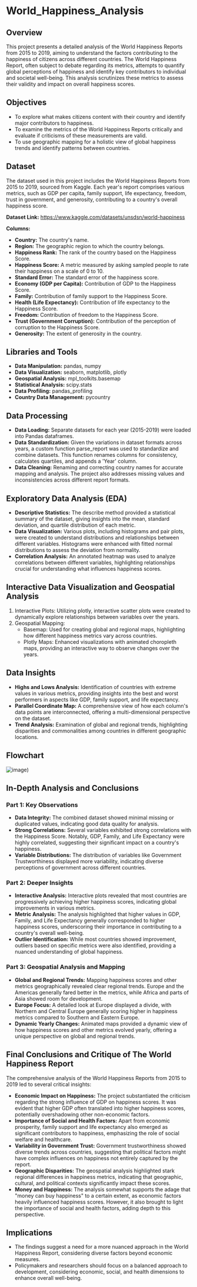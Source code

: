 # World_Happiness_Analysis

## Overview
This project presents a detailed analysis of the World Happiness Reports from 2015 to 2019, aiming to understand the factors contributing to the happiness of citizens across different countries. The World Happiness Report, often subject to debate regarding its metrics, attempts to quantify global perceptions of happiness and identify key contributors to individual and societal well-being. This analysis scrutinizes these metrics to assess their validity and impact on overall happiness scores.

## Objectives
- To explore what makes citizens content with their country and identify major contributors to happiness.
- To examine the metrics of the World Happiness Reports critically and evaluate if criticisms of these measurements are valid.
- To use geographic mapping for a holistic view of global happiness trends and identify patterns between countries.

## Dataset
The dataset used in this project includes the World Happiness Reports from 2015 to 2019, sourced from Kaggle. Each year's report comprises various metrics, such as GDP per capita, family support, life expectancy, freedom, trust in government, and generosity, contributing to a country's overall happiness score.

**Dataset Link:** https://www.kaggle.com/datasets/unsdsn/world-happiness

**Columns:**

- **Country:** The country's name.
- **Region:** The geographic region to which the country belongs.
- **Happiness Rank:** The rank of the country based on the Happiness Score.
- **Happiness Score:** A metric measured by asking sampled people to rate their happiness on a scale of 0 to 10.
- **Standard Error:** The standard error of the happiness score.
- **Economy (GDP per Capita):** Contribution of GDP to the Happiness Score.
- **Family:** Contribution of family support to the Happiness Score.
- **Health (Life Expectancy):** Contribution of life expectancy to the Happiness Score.
- **Freedom:** Contribution of freedom to the Happiness Score.
- **Trust (Government Corruption):** Contribution of the perception of corruption to the Happiness Score.
- **Generosity:** The extent of generosity in the country.

## Libraries and Tools 
- **Data Manipulation:** pandas, numpy
- **Data Visualization:** seaborn, matplotlib, plotly
- **Geospatial Analysis:** mpl_toolkits.basemap
- **Statistical Analysis:** scipy.stats
- **Data Profiling:** pandas_profiling
- **Country Data Management:** pycountry

## Data Processing
- **Data Loading:** Separate datasets for each year (2015-2019) were loaded into Pandas dataframes.
- **Data Standardization:** Given the variations in dataset formats across years, a custom function parse_report was used to standardize and combine datasets. This function renames columns for consistency, calculates quartiles, and appends a 'Year' column.
- **Data Cleaning:** Renaming and correcting country names for accurate mapping and analysis. The project also addresses missing values and inconsistencies across different report formats.

## Exploratory Data Analysis (EDA)
- **Descriptive Statistics:** The describe method provided a statistical summary of the dataset, giving insights into the mean, standard deviation, and quartile distribution of each metric.
- **Data Visualization:** Various plots, including histograms and pair plots, were created to understand distributions and relationships between different variables. Histograms were enhanced with fitted normal distributions to assess the deviation from normality.
- **Correlation Analysis:** An annotated heatmap was used to analyze correlations between different variables, highlighting relationships crucial for understanding what influences happiness scores.

## Interactive Data Visualization and Geospatial Analysis
1. Interactive Plots: Utilizing plotly, interactive scatter plots were created to dynamically explore relationships between variables over the years.
2. Geospatial Mapping:
   - Basemap: Used for creating global and regional maps, highlighting how different happiness metrics vary across countries.
   - Plotly Maps: Enhanced visualizations with animated choropleth maps, providing an interactive way to observe changes over the years.

## Data Insights
- **Highs and Lows Analysis:** Identification of countries with extreme values in various metrics, providing insights into the best and worst performers in aspects like GDP, family support, and life expectancy.
- **Parallel Coordinate Map:** A comprehensive view of how each column's data points are interconnected, offering a multi-dimensional perspective on the dataset.
- **Trend Analysis:** Examination of global and regional trends, highlighting disparities and commonalities among countries in different geographic locations.

## Flowchart

![image](https://github.com/kjdarthvader/World_Happiness_Analysis/blob/main/WHA_Technical_Flowchart.png))

## In-Depth Analysis and Conclusions

### Part 1: Key Observations
- **Data Integrity:** The combined dataset showed minimal missing or duplicated values, indicating good data quality for analysis.
- **Strong Correlations:** Several variables exhibited strong correlations with the Happiness Score. Notably, GDP, Family, and Life Expectancy were highly correlated, suggesting their significant impact on a country's happiness.
- **Variable Distributions:** The distribution of variables like Government Trustworthiness displayed more variability, indicating diverse perceptions of government across different countries.

### Part 2: Deeper Insights
- **Interactive Analysis:** Interactive plots revealed that most countries are progressively achieving higher happiness scores, indicating global improvements in various metrics.
- **Metric Analysis:** The analysis highlighted that higher values in GDP, Family, and Life Expectancy generally corresponded to higher happiness scores, underscoring their importance in contributing to a country's overall well-being.
- **Outlier Identification:** While most countries showed improvement, outliers based on specific metrics were also identified, providing a nuanced understanding of global happiness.

### Part 3: Geospatial Analysis and Mapping
- **Global and Regional Trends:** Mapping happiness scores and other metrics geographically revealed clear regional trends. Europe and the Americas generally fared better in the metrics, while Africa and parts of Asia showed room for development.
- **Europe Focus:** A detailed look at Europe displayed a divide, with Northern and Central Europe generally scoring higher in happiness metrics compared to Southern and Eastern Europe.
- **Dynamic Yearly Changes:** Animated maps provided a dynamic view of how happiness scores and other metrics evolved yearly, offering a unique perspective on global and regional trends.

## Final Conclusions and Critique of The World Happiness Report
The comprehensive analysis of the World Happiness Reports from 2015 to 2019 led to several critical insights:

- **Economic Impact on Happiness:** The project substantiated the criticism regarding the strong influence of GDP on happiness scores. It was evident that higher GDP often translated into higher happiness scores, potentially overshadowing other non-economic factors.
- **Importance of Social and Health Factors:** Apart from economic prosperity, family support and life expectancy also emerged as significant contributors to happiness, emphasizing the role of social welfare and healthcare.
- **Variability in Government Trust:** Government trustworthiness showed diverse trends across countries, suggesting that political factors might have complex influences on happiness not entirely captured by the report.
- **Geographic Disparities:** The geospatial analysis highlighted stark regional differences in happiness metrics, indicating that geographic, cultural, and political contexts significantly impact these scores.
- **Money and Happiness:** The analysis somewhat supports the adage that "money can buy happiness" to a certain extent, as economic factors heavily influenced happiness scores. However, it also brought to light the importance of social and health factors, adding depth to this perspective.

## Implications
- The findings suggest a need for a more nuanced approach in the World Happiness Report, considering diverse factors beyond economic measures.
- Policymakers and researchers should focus on a balanced approach to development, considering economic, social, and health dimensions to enhance overall well-being.
